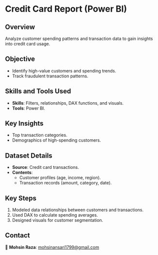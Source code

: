 # **Credit Card Report (Power BI)**  

## **Overview**  
Analyze customer spending patterns and transaction data to gain insights into credit card usage.  

## **Objective**  
- Identify high-value customers and spending trends.  
- Track fraudulent transaction patterns.  

## **Skills and Tools Used**  
- **Skills**: Filters, relationships, DAX functions, and visuals.  
- **Tools**: Power BI.  

## **Key Insights**  
- Top transaction categories.  
- Demographics of high-spending customers.  

## **Dataset Details**  
- **Source**: Credit card transactions.  
- **Contents**:  
  - Customer profiles (age, income, region).  
  - Transaction records (amount, category, date).  

## **Key Steps**  
1. Modeled data relationships between customers and transactions.  
2. Used DAX to calculate spending averages.  
3. Designed visuals for customer segmentation.  


## **Contact**  
📧 **Mohsin Raza**: mohsinansari1799@gmail.com  
